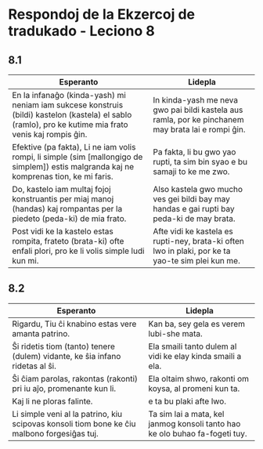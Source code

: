 # Respondoj de la Ekzercoj de tradukado - Leciono 8

## 8.1

| Esperanto                                                                                                                                              | Lidepla                                                                                            |
|--------------------------------------------------------------------------------------------------------------------------------------------------------|----------------------------------------------------------------------------------------------------|
| En la infanaĝo (kinda-yash) mi neniam iam sukcese konstruis (bildi) kastelon (kastela) el sablo (ramlo), pro ke kutime mia frato venis kaj rompis ĝin. | In kinda-yash me neva gwo pai bildi kastela aus ramla, por ke pinchanem may brata lai e rompi ĝin. |
| Efektive (pa fakta), Li ne iam volis rompi, li simple (sim [mallongigo de simplem]) estis malgranda kaj ne komprenas tion, ke mi faris.                | Pa fakta, li bu gwo yao rupti, ta sim bin syao e bu samaji to ke me zwo.                           |
| Do, kastelo iam multaj fojoj konstruantis per miaj manoj (handas) kaj rompantas per la piedeto (peda-ki) de mia frato.                                 | Also kastela gwo mucho ves gei bildi bay may handas e gai rupti bay peda-ki de may brata.          |
| Post vidi ke la kastelo estas rompita, frateto (brata-ki) ofte enfali plori, pro ke li volis simple ludi kun mi.                                       | Afte vidi ke kastela es rupti-ney, brata-ki often lwo in plaki, por ke ta yao-te sim plei kun me.  |

## 8.2

| Esperanto                                                                                   | Lidepla                                                                     |
|---------------------------------------------------------------------------------------------|-----------------------------------------------------------------------------|
| Rigardu, Tiu ĉi knabino estas vere amanta patrino.                                          | Kan ba, sey gela es verem lubi-she mata.                                    |
| Ŝi ridetis tiom (tanto) tenere (dulem) vidante, ke ŝia infano ridetas al ŝi.                | Ela smaili tanto dulem al vidi ke elay kinda smaili a ela.                  |
| Ŝi ĉiam parolas, rakontas (rakonti) pri iu aĵo, promenante kun li.                          | Ela oltaim shwo, rakonti om koysa, al promeni kun ta.                       |
| Kaj li ne ploras falinte.                                                                   | e ta bu plaki afte lwo.                                                     |
| Li simple veni al la patrino, kiu scipovas konsoli tiom bone ke ĉiu malbono forgesiĝas tuj. | Ta sim lai a mata, kel janmog konsoli tanto hao ke olo buhao fa-fogeti tuy. |


